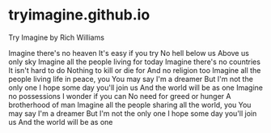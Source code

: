 # tryimagine.github.io
Try Imagine by Rich Williams

Imagine there's no heaven
It's easy if you try
No hell below us
Above us only sky
Imagine all the people living for today
Imagine there's no countries
It isn't hard to do
Nothing to kill or die for
And no religion too
Imagine all the people living life in peace, you
You may say I'm a dreamer
But I'm not the only one
I hope some day you'll join us
And the world will be as one
Imagine no possessions
I wonder if you can
No need for greed or hunger
A brotherhood of man
Imagine all the people sharing all the world, you
You may say I'm a dreamer
But I'm not the only one
I hope some day you'll join us
And the world will be as one